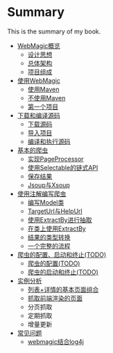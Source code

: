 # Summary

This is the summary of my book.

* [WebMagic概览](posts/ch1-overview/README.md)
	* [设计思想](posts/ch1-overview/thinking.md)  
	* [总体架构](posts/ch1-overview/architecture.md)
	* [项目组成](posts/ch1-overview/component.md)
* [使用WebMagic](posts/ch2-install/README.md)
	* [使用Maven](posts/ch2-install/with-maven.md)
	* [不使用Maven](posts/ch2-install/without-maven.md)
	* [第一个项目](posts/ch2-install/first-project.md)
* [下载和编译源码](posts/ch3-build-source/README.md)
	* [下载源码](posts/ch3-build-source/git-repo.md)
	* [导入项目](posts/ch3-build-source/import-project.md)
	* [编译和执行源码](posts/ch3-build-source/compile-code.md)
* [基本的爬虫](posts/ch4-basic-page-processor/README.md)
	* [实现PageProcessor](posts/ch4-basic-page-processor/pageprocessor.md)
	* [使用Selectable的链式API](posts/ch4-basic-page-processor/selectable.md)
	* [保存结果](posts/ch4-basic-page-processor/results.md)
	* [Jsoup与Xsoup](posts/ch4-basic-page-processor/xsoup.md)
* [使用注解编写爬虫](posts/ch5-annotation/README.md)
	* [编写Model类](posts/ch5-annotation/model.md)
	* [TargetUrl与HelpUrl](posts/ch5-annotation/targeturl.md)
	* [使用ExtractBy进行抽取](posts/ch5-annotation/extractby.md)
	* [在类上使用ExtractBy](posts/ch5-annotation/extractby-on-class.md)
	* [结果的类型转换](posts/ch5-annotation/formatter.md)
	* [一个完整的流程](posts/ch5-annotation/lifecycle.md)
* [爬虫的配置、启动和终止(TODO)](posts/ch6-spider/README.md)
	* [爬虫的配置(TODO)](posts/ch6-spider/config.md)
	* [爬虫的启动和终止(TODO)](posts/ch6-spider/control.md)
* [实例分析](posts/chx-cases/README.md)
	* [列表+详情的基本页面组合](posts/chx-cases/basic-list-target.md)
	* [抓取前端渲染的页面](posts/chx-cases/js-render-page.md)
	* 分页抓取
	* 定期抓取
	* 增量更新
* [常见问题](posts/chx-questions/README.md)
	* [webmagic结合log4j](posts/chx-questions/webmagic-log4j.md)	
	